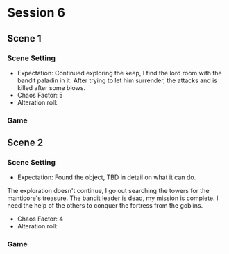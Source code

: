 
# Session 6

## Scene 1

### Scene Setting

- Expectation: Continued exploring the keep, I find the lord room with the bandit paladin in it.
After trying to let him surrender, the attacks and is killed after some blows.
- Chaos Factor: 5
- Alteration roll:

### Game

## Scene 2

### Scene Setting

- Expectation: Found the object, TBD in detail on what it can do.

The exploration doesn't continue, I go out searching the towers for the manticore's treasure. The bandit leader is dead, my mission is complete. I need the help of the others to conquer the fortress from the goblins.
- Chaos Factor: 4
- Alteration roll:

### Game